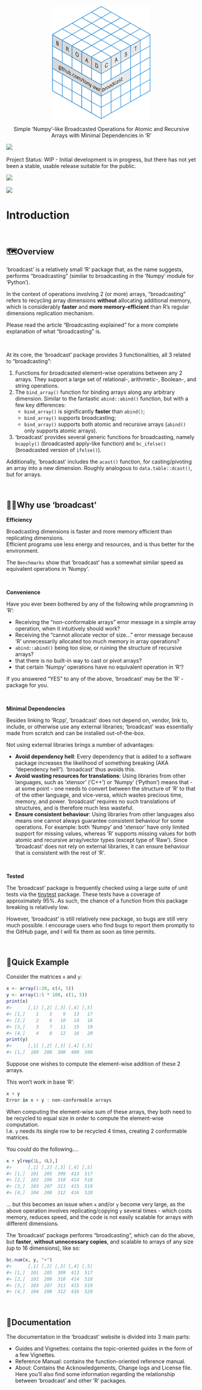 
<p align="center">
<img src="man/figures/broadcast.png" height="300"/>
</p>
<p align="center">
Simple ‘Numpy’-like Broadcasted Operations for Atomic and Recursive
Arrays with Minimal Dependencies in ‘R’
</p>
<!-- badges: start -->

<div>

[![](https://www.repostatus.org/badges/latest/wip.svg)](https://www.repostatus.org/#wip)

Project Status: WIP - Initial development is in progress, but there has
not yet been a stable, usable release suitable for the public.

</div>

<div>

[![](https://img.shields.io/badge/lifecycle-experimental-orange.svg)](https://lifecycle.r-lib.org/articles/stages.html#experimental)

</div>

<div>

[![](https://img.shields.io/badge/ORCID-0000--0001--9498--8379-green.svg)](https://orcid.org/0000-0001-9498-8379)

</div>

<!-- badges: end -->

# Introduction

 

## 🗺️Overview

‘broadcast’ is a relatively small ‘R’ package that, as the name
suggests, performs “broadcasting” (similar to broadcasting in the
‘Numpy’ module for ‘Python’).

In the context of operations involving 2 (or more) arrays,
“broadcasting” refers to recycling array dimensions **without**
allocating additional memory, which is considerably **faster** and
**more memory-efficient** than R’s regular dimensions replication
mechanism.

Please read the article “Broadcasting explained” for a more complete
explanation of what “broadcasting” is.

 

At its core, the ‘broadcast’ package provides 3 functionalities, all 3
related to “broadcasting”:

1.  Functions for broadcasted element-wise operations between any 2
    arrays. They support a large set of relational-, arithmetic-,
    Boolean-, and string operations.
2.  The `bind_array()` function for binding arrays along any arbitrary
    dimension. Similar to the fantastic `abind::abind()` function, but
    with a few key differences:
    - `bind_array()` is significantly **faster** than `abind()`;
    - `bind_array()` supports broadcasting;
    - `bind_array()` supports both atomic and recursive arrays
      (`abind()` only supports atomic arrays).
3.  ‘broadcast’ provides several generic functions for broadcasting,
    namely `bcapply()` (broadcasted apply-like function) and
    `bc_ifelse()` (broadcasted version of `ifelse()`).

Additionally, ‘broadcast’ includes the `acast()` function, for
casting/pivoting an array into a new dimension. Roughly analogous to
`data.table::dcast()`, but for arrays.

 

## 🤷🏽Why use ‘broadcast’

**Efficiency**

Broadcasting dimensions is faster and more memory efficient than
replicating dimensions.  
Efficient programs use less energy and resources, and is thus better for
the environment.  

The `Benchmarks` show that ‘broadcast’ has a somewhat similar speed as
equivalent operations in ‘Numpy’.

 

**Convenience**

Have you ever been bothered by any of the following while programming in
‘R’:

- Receiving the “non-conformable arrays” error message in a simple array
  operation, when it intuitively should work?
- Receiving the “cannot allocate vector of size…” error message because
  ‘R’ unnecessarily allocated too much memory in array operations?
- `abind::abind()` being too slow, or ruining the structure of recursive
  arrays?
- that there is no built-in way to cast or pivot arrays?
- that certain ‘Numpy’ operations have no equivalent operation in ‘R’?

If you answered “YES” to any of the above, ‘broadcast’ may be the ‘R’ -
package for you.

 

**Minimal Dependencies**

Besides linking to ‘Rcpp’, ‘broadcast’ does not depend on, vendor, link
to, include, or otherwise use any external libraries; ‘broadcast’ was
essentially made from scratch and can be installed out-of-the-box.

Not using external libraries brings a number of advantages:

- **Avoid dependency hell**: Every dependency that is added to a
  software package increases the likelihood of something breaking (AKA
  “dependency hell”). ‘broadcast’ thus avoids this.
- **Avoid wasting resources for translations**: Using libraries from
  other languages, such as ‘xtensor’ (‘C++’) or ‘Numpy’ (‘Python’) means
  that - at some point - one needs to convert between the structure of
  ‘R’ to that of the other language, and vice-versa, which wastes
  precious time, memory, and power. ‘broadcast’ requires no such
  translations of structures, and is therefore much less wasteful.
- **Ensure consistent behaviour**: Using libraries from other languages
  also means one cannot always guarantee consistent behaviour for some
  operations. For example: both ‘Numpy’ and ‘xtensor’ have only limited
  support for missing values, whereas ‘R’ supports missing values for
  both atomic and recursive array/vector types (except type of ‘Raw’).
  Since ‘broadcast’ does not rely on external libraries, it can ensure
  behaviour that is consistent with the rest of ‘R’.

 

**Tested**

The ‘broadcast’ package is frequently checked using a large suite of
unit tests via the [tinytest](https://github.com/markvanderloo/tinytest)
package. These tests have a coverage of approximately 95%. As such, the
chance of a function from this package breaking is relatively low.

However, ‘broadcast’ is still relatively new package, so bugs are still
very much possible. I encourage users who find bugs to report them
promptly to the GitHub page, and I will fix them as soon as time
permits.

 

## 🚀Quick Example

Consider the matrices `x` and `y`:

``` r
x <- array(1:20, c(4, 5))
y <- array(1:5 * 100, c(1, 5))
print(x)
#>      [,1] [,2] [,3] [,4] [,5]
#> [1,]    1    5    9   13   17
#> [2,]    2    6   10   14   18
#> [3,]    3    7   11   15   19
#> [4,]    4    8   12   16   20
print(y)
#>      [,1] [,2] [,3] [,4] [,5]
#> [1,]  100  200  300  400  500
```

Suppose one wishes to compute the element-wise addition of these 2
arrays.

This won’t work in base ‘R’:

``` r
x + y
Error in x + y : non-conformable arrays
```

When computing the element-wise sum of these arrays, they both need to
be recycled to equal size in order to compute the element-wise
computation.  
I.e. `y` needs its single row to be recycled 4 times, creating 2
conformable matrices.

You *could* do the following….

``` r
x + y[rep(1L, 4L),]
#>      [,1] [,2] [,3] [,4] [,5]
#> [1,]  101  205  309  413  517
#> [2,]  102  206  310  414  518
#> [3,]  103  207  311  415  519
#> [4,]  104  208  312  416  520
```

… but this becomes an issue when `x` and/or `y` become very large, as
the above operation involves replicating/copying `y` several times -
which costs memory, reduces speed, and the code is not easily scalable
for arrays with different dimensions.

The ‘broadcast’ package performs “broadcasting”, which can do the above,
but **faster**, **without unnecessary copies**, and scalable to arrays
of any size (up to 16 dimensions), like so:

``` r
bc.num(x, y, "+")
#>      [,1] [,2] [,3] [,4] [,5]
#> [1,]  101  205  309  413  517
#> [2,]  102  206  310  414  518
#> [3,]  103  207  311  415  519
#> [4,]  104  208  312  416  520
```

 

## 📖Documentation

The documentation in the ‘broadcast’ website is divided into 3 main
parts:

- Guides and Vignettes: contains the topic-oriented guides in the form
  of a few Vignettes.
- Reference Manual: contains the function-oriented reference manual.
- About: Contains the Acknowledgements, Change logs and License file.
  Here you’ll also find some information regarding the relationship
  between ‘broadcast’ and other ‘R’ packages.

   
